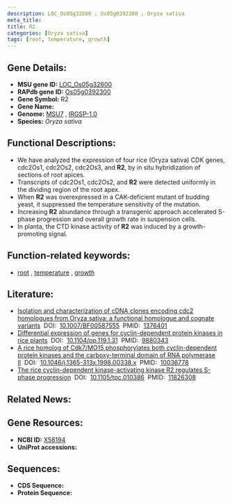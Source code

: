 ```yaml
---
description: LOC_Os05g32600 ; Os05g0392300 ; Oryza sativa
meta_title:
title: R2
categories: [Oryza sativa]
tags: [root, temperature, growth]
---
```


## Gene Details:
- **MSU gene ID:** [LOC_Os05g32600](http://rice.uga.edu/cgi-bin/ORF_infopage.cgi?orf=LOC_Os05g32600)  
- **RAPdb gene ID:** [Os05g0392300](https://rapdb.dna.affrc.go.jp/locus/?name=Os05g0392300)  
- **Gene Symbol:** R2
- **Gene Name:**
- **Genome:**  [MSU7](http://rice.uga.edu/)&nbsp;,&nbsp;[IRGSP-1.0](https://rapdb.dna.affrc.go.jp/download/irgsp1.html)
- **Species:** *Oryza sativa*

## Functional Descriptions:
   - We have analyzed the expression of four rice (Oryza sativa) CDK genes, cdc2Os1, cdc2Os2, cdc2Os3, and **R2**, by in situ hybridization of sections of root apices.
   - Transcripts of cdc2Os1, cdc2Os2, and **R2** were detected uniformly in the dividing region of the root apex.
   - When **R2** was overexpressed in a CAK-deficient mutant of budding yeast, it suppressed the temperature sensitivity of the mutation.
   - Increasing **R2** abundance through a transgenic approach accelerated S-phase progression and overall growth rate in suspension cells.
   - In planta, the CTD kinase activity of **R2** was induced by a growth-promoting signal.

## Function-related keywords:
   - [root](/tags/root/)&nbsp;,&nbsp;[temperature](/tags/temperature/)&nbsp;,&nbsp;[growth](/tags/growth/)

## Literature:
   - [Isolation and characterization of cDNA clones encoding cdc2 homologues from Oryza sativa: a functional homologue and cognate variants](https://www.doi.org/10.1007/BF00587555)&nbsp;&nbsp;DOI:&nbsp;&nbsp;[10.1007/BF00587555](https://www.doi.org/10.1007/BF00587555)&nbsp;&nbsp;PMID:&nbsp;&nbsp;[1376401](https://pubmed.ncbi.nlm.nih.gov/1376401/)
   - [Differential expression of genes for cyclin-dependent protein kinases in rice plants](https://www.doi.org/10.1104/pp.119.1.31)&nbsp;&nbsp;DOI:&nbsp;&nbsp;[10.1104/pp.119.1.31](https://www.doi.org/10.1104/pp.119.1.31)&nbsp;&nbsp;PMID:&nbsp;&nbsp;[9880343](https://pubmed.ncbi.nlm.nih.gov/9880343/)
   - [A rice homolog of Cdk7/MO15 phosphorylates both cyclin-dependent protein kinases and the carboxy-terminal domain of RNA polymerase II](https://www.doi.org/10.1046/j.1365-313x.1998.00338.x)&nbsp;&nbsp;DOI:&nbsp;&nbsp;[10.1046/j.1365-313x.1998.00338.x](https://www.doi.org/10.1046/j.1365-313x.1998.00338.x)&nbsp;&nbsp;PMID:&nbsp;&nbsp;[10036778](https://pubmed.ncbi.nlm.nih.gov/10036778/)
   - [The rice cyclin-dependent kinase-activating kinase R2 regulates S-phase progression](https://www.doi.org/10.1105/tpc.010386)&nbsp;&nbsp;DOI:&nbsp;&nbsp;[10.1105/tpc.010386](https://www.doi.org/10.1105/tpc.010386)&nbsp;&nbsp;PMID:&nbsp;&nbsp;[11826308](https://pubmed.ncbi.nlm.nih.gov/11826308/)

## Related News:

## Gene Resources:
- **NCBI ID:**  [X58194](http://www.ncbi.nlm.nih.gov/nuccore/X58194)
- **UniProt accessions:** [](https://www.uniprot.org/uniprotkb//entry)

## Sequences:
- **CDS Sequence:**
- **Protein Sequence:**
